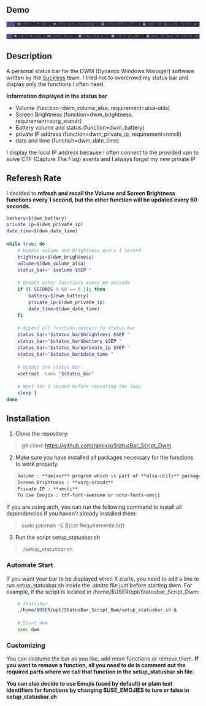 ## Demo
![first_demo](./Demo_Pics/First_Demo.png)

![second_demo](./Demo_Pics/Second_Demo.png)

## Description
A personal status bar for the DWM (Dynamic Windows Manager) software written by the [Suckless](https://dwm.suckless.org/) team. I tried not to overcrowd my status bar and display only the functions I often need.

**Information displayed in the status bar**
- Volume (function=dwm_volume_alsa, requirement=alsa-utils)
- Screen Brightness (function=dwm_brightness, requirement=xorg_xrandr)
- Battery volume and status (function=dwm_battery)
- private IP address (function=dwm_private_ip, requirement=nmcli)
- date and time (function=dwm_date_time)

I display the local IP address because I often connect to the provided vpn to solve CTF (Capture The Flag) events and I always forget my new private IP

## Referesh Rate
I decided to **refresh and recall the Volume and Screen Brightness functions every 1 second, but the other function will be updated every 60 seconds.**

```sh
battery=$(dwm_battery)
private_ip=$(dwm_private_ip)
date_time=$(dwm_date_time)

while true; do
    # Update volume and brightness every 1 second
    brightness=$(dwm_brightness)
    volume=$(dwm_volume_alsa)
    status_bar=" $volume $SEP "

    # Update other functions every 60 seconds
    if (( SECONDS % 60 == 0 )); then
        battery=$(dwm_battery)
        private_ip=$(dwm_private_ip)
        date_time=$(dwm_date_time)
    fi
    
    # Append all function outputs to status bar
    status_bar="$status_bar$brightness $SEP "
    status_bar="$status_bar$battery $SEP "
    status_bar="$status_bar$private_ip $SEP "
    status_bar="$status_bar$date_time "

    # Update the status bar
    xsetroot -name "$status_bar"

    # Wait for 1 second before repeating the loop
    sleep 1
done
```


## Installation
1. Clone the repository:

> git clone https://github.com/ramixix/StatusBar_Script_Dwm

2. Make sure you have installed all packages necessary for the functions to work properly. 

```txt
    Volume : **amixer** program which is part of **alsa-utils** package
    Screen Brightness : **xorg-xrandr**
    Private IP : **nmcli**
    To Use Emojis : ttf-font-awesome or noto-fonts-emoji
```

If you are using arch, you can run the following command to install all dependencies if you haven't already installed them:

> sudo pacman -S $(cat Requirements.txt)

3. Run the script setup_statusbar.sh

> ./setup_statusbar.sh


### Automate Start
If you want your bar to be displayed when X starts, you need to add a line to run setup_statusbar.sh inside the .xinitrc file just before starting dwm. For example, if the script is located in /home/$USER/opt/Statusbar_Script_Dwm:

```bash
    # Statusbar
    ./home/$USER/opt/StatusBar_Script_Dwm/setup_statusbar.sh &

    # Start dwm
    exec dwm
```

### Customizing
You can costume the bar as you like, add more functions or remove them. **If you want to remove a function, all you need to do is comment out the required parts where we call that function in the setup_statusbar.sh file.**

**You can also decide to use Emojis (used by default) or plain text identifiers for functions by changing $USE_EMOJIES to ture or false in setup_statusbar.sh**